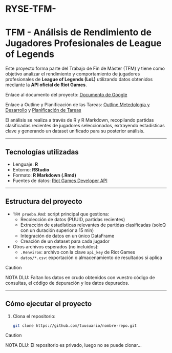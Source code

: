 # RYSE-TFM-
# TFM - Análisis de Rendimiento de Jugadores Profesionales de League of Legends

Este proyecto forma parte del Trabajo de Fin de Máster (TFM) y tiene como objetivo analizar el rendimiento y comportamiento de jugadores profesionales de **League of Legends (LoL)** utilizando datos obtenidos mediante la **API oficial de Riot Games**.

Enlace al documento del proyecto: [Documento de Google](https://docs.google.com/document/d/1eidNoR7E6L5WWEgmf1BtzN6xazL0aB-b/edit?usp=sharing&ouid=105307291187483947765&rtpof=true&sd=true)

Enlace a Outline y Planificación de las Tareas: [Outline Metedología y Desarrollo](https://docs.google.com/document/d/1-xVnkuvqqZI0_UUrvR2LCbB2vsJqk2nCJonvTQYsBsA/edit?usp=sharing) y [Planificación de Tareas](https://docs.google.com/spreadsheets/d/1CuY2KTSSd9vutyjWNhCmVz7AMuAKnRWjWEdgWc6cSqU/edit?usp=sharing)

El análisis se realiza a través de R y R Markdown, recopilando partidas clasificadas recientes de jugadores seleccionados, extrayendo estadísticas clave y generando un dataset unificado para su posterior análisis.

---

## Tecnologías utilizadas
- Lenguaje: **R**
- Entorno: **RStudio**
- Formato: **R Markdown (.Rmd)**
- Fuentes de datos: [Riot Games Developer API](https://developer.riotgames.com/)

---

## Estructura del proyecto

- `TFM prueba.Rmd`: script principal que gestiona:
  - Recolección de datos (PUUID, partidas recientes)
  - Extracción de estadísticas relevantes de partidas clasificadas (soloQ con un duración superior a 15 min)
  - Integración de datos en un único DataFrame
  - Creación de un dataset para cada jugador
- Otros archivos esperados (no incluidos):
  - `.Renviron`: archivo con la clave `api_key` de Riot Games
  - `datos/*.csv`: exportación o almacenamiento de resultados si aplica

> [!CAUTION]
> NOTA DLU: Faltan los datos en crudo obtenidos con vuestro código de consultas, el código de depuración y los datos depurados.

---

## Cómo ejecutar el proyecto

1. Clona el repositorio:
   ```bash
   git clone https://github.com/tuusuario/nombre-repo.git

> [!CAUTION]
> NOTA DLU: El repositorio es privado, luego no se puede clonar...
